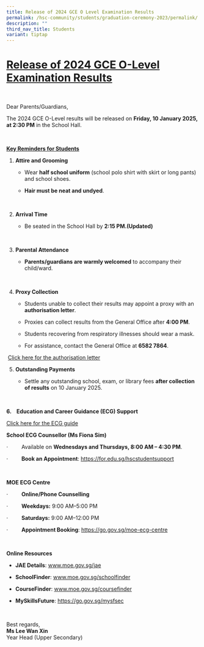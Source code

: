 ```yaml
---
title: Release of 2024 GCE O Level Examination Results
permalink: /hsc-community/students/graduation-ceremony-2023/permalink/
description: ""
third_nav_title: Students
variant: tiptap
---
```

<h1><strong><u>Release of 2024 GCE O-Level Examination Results</u></strong></h1>
<p>&nbsp;</p>
<p>Dear Parents/Guardians,</p>
<p>The 2024 GCE O-Level results will be released on <strong>Friday, 10 January 2025, at 2:30 PM</strong> in
the School Hall.</p>
<p>&nbsp;</p>
<p><strong><u>Key Reminders for Students</u></strong>
</p>
<ol data-tight="true" class="tight">
<li>
<p><strong>Attire and Grooming</strong>
</p>
<ul data-tight="true" class="tight">
<li>
<p>Wear <strong>half school uniform</strong> (school polo shirt with skirt
or long pants) and school shoes.</p>
</li>
<li>
<p><strong>Hair must be neat and undyed</strong>.</p>
</li>
</ul>
</li>
</ol>
<p>&nbsp;</p>
<ol start="2" data-tight="true" class="tight">
<li>
<p><strong>Arrival Time</strong>
</p>
<ul data-tight="true" class="tight">
<li>
<p>Be seated in the School Hall by <strong>2:15 PM.(Updated)</strong>
</p>
</li>
</ul>
</li>
</ol>
<p>&nbsp;</p>
<ol start="3" data-tight="true" class="tight">
<li>
<p><strong>Parental Attendance</strong>
</p>
<ul data-tight="true" class="tight">
<li>
<p><strong>Parents/guardians are warmly welcomed</strong> to accompany their
child/ward.</p>
</li>
</ul>
</li>
</ol>
<p>&nbsp;</p>
<ol start="4" data-tight="true" class="tight">
<li>
<p><strong>Proxy Collection</strong>
</p>
<ul data-tight="true" class="tight">
<li>
<p>Students unable to collect their results may appoint a proxy with an <strong>authorisation letter</strong>.</p>
</li>
<li>
<p>Proxies can collect results from the General Office after <strong>4:00 PM</strong>.</p>
</li>
<li>
<p>Students recovering from respiratory illnesses should wear a mask.</p>
</li>
<li>
<p>For assistance, contact the General Office at <strong>6582 7864</strong>.</p>
</li>
</ul>
</li>
</ol>
<p>&nbsp;<a href="https://drive.google.com/file/d/1AlnR72PfTZiGBfo30628ST44QEhIrgo1/view?usp=sharing" rel="noopener nofollow" target="_blank">Click here for the authorisation letter</a>
</p>
<ol start="5" data-tight="true" class="tight">
<li>
<p><strong>Outstanding Payments</strong>
</p>
<ul data-tight="true" class="tight">
<li>
<p>Settle any outstanding school, exam, or library fees <strong>after collection of results</strong> on
10 January 2025.</p>
</li>
</ul>
</li>
</ol>
<p>&nbsp;</p>
<p><strong>6.&nbsp;&nbsp;&nbsp; Education and Career Guidance (ECG) Support</strong>
</p>
<p><a href="https://drive.google.com/file/d/1cSka3Xev8ZPp5bvhAI7eD6v-97hlzFmw/view?usp=sharing" rel="noopener nofollow" target="_blank">Click here for the ECG guide</a><strong>&nbsp;</strong>
</p>
<p></p>
<p></p>
<p><strong>School ECG Counsellor (Ms Fiona Sim)</strong>
</p>
<p>·&nbsp;&nbsp;&nbsp;&nbsp;&nbsp;&nbsp;&nbsp;&nbsp; Available on <strong>Wednesdays and Thursdays, 8:00 AM – 4:30 PM</strong>.</p>
<p>·&nbsp;&nbsp;&nbsp;&nbsp;&nbsp;&nbsp;&nbsp;&nbsp; <strong>Book an Appointment</strong>:
<a href="https://for.edu.sg/hscstudentsupport" rel="noopener noreferrer nofollow" target="_blank">https://for.edu.sg/hscstudentsupport</a>
</p>
<p><strong>&nbsp;</strong>
</p>
<p><strong>MOE ECG Centre</strong>
</p>
<p>·&nbsp;&nbsp;&nbsp;&nbsp;&nbsp;&nbsp;&nbsp;&nbsp; <strong>Online/Phone Counselling</strong>
</p>
<p>·&nbsp;&nbsp;&nbsp;&nbsp;&nbsp;&nbsp;&nbsp;&nbsp; <strong>Weekdays:</strong> 9:00
AM–5:00 PM</p>
<p>·&nbsp;&nbsp;&nbsp;&nbsp;&nbsp;&nbsp;&nbsp;&nbsp; <strong>Saturdays:</strong> 9:00
AM–12:00 PM</p>
<p>·&nbsp;&nbsp;&nbsp;&nbsp;&nbsp;&nbsp;&nbsp;&nbsp; <strong>Appointment Booking</strong>:
<a href="https://go.gov.sg/moe-ecg-centre" rel="noopener noreferrer nofollow" target="_blank">https://go.gov.sg/moe-ecg-centre</a>
</p>
<p>&nbsp;</p>
<p><strong>Online Resources</strong>
</p>
<ul data-tight="true" class="tight">
<li>
<p><strong>JAE Details</strong>: <a href="https://www.moe.gov.sg/jae" rel="noopener noreferrer nofollow" target="_blank">www.moe.gov.sg/jae</a>
</p>
</li>
<li>
<p><strong>SchoolFinder</strong>: <a href="https://www.moe.gov.sg/schoolfinder" rel="noopener noreferrer nofollow" target="_blank">www.moe.gov.sg/schoolfinder</a>
</p>
</li>
<li>
<p><strong>CourseFinder</strong>: <a href="https://www.moe.gov.sg/coursefinder" rel="noopener noreferrer nofollow" target="_blank">www.moe.gov.sg/coursefinder</a>
</p>
</li>
<li>
<p><strong>MySkillsFuture</strong>: <a href="https://go.gov.sg/mysfsec" rel="noopener noreferrer nofollow" target="_blank">https://go.gov.sg/mysfsec</a>
</p>
</li>
</ul>
<p>&nbsp;</p>
<p>Best regards,
<br><strong>Ms Lee Wan Xin</strong>
<br>Year Head (Upper Secondary)</p>
<p>&nbsp;</p>